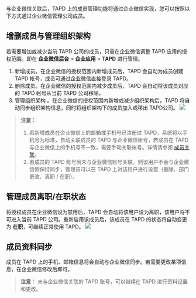 与企业微信关联后，TAPD 上的成员管理功能将通过企业微信实现，您可以按照以下方式通过企业微信管理公司成员。

## 增删成员与管理组织架构
若需要增加或减少当前 TAPD 公司的成员，只需在企业微信调整 TAPD 应用的授权范围。即在 **企业微信后台** > **企业应用** > **TAPD** 进行管理。
1. 新增成员。在企业微信的授权范围内新增成员后，TAPD 会自动为成员创建 TAPD 帐号，成员可通过企业微信直接登录 TAPD。
2. 删除成员。在企业微信的授权范围内减少成员后，TAPD 会自动将该成员对应的 TAPD 帐号从当前 TAPD 公司移除。
3. 管理组织架构 。在企业微信的授权范围内新增或减少组织架构后，TAPD 将自动同步组织架构信息，同时将组织架构下的成员加入或移出 TAPD公司。
![](https://mc.qcloudimg.com/static/img/d34c8394248d590970a07072b42d0153/image.png)
>**注意：**
> 1. 若新增成员在企业微信上的邮箱或手机号已注册过 TAPD，系统将以手机号为标准，自动关联成员的 TAPD 与企业微信帐号，若成员在 TAPD 与企业微信上的手机号不一致，需要手动关联帐号。详情请参阅 [成员关联](/doc/product/624/11437)。
> 2. 若成员的 TAPD 账号尚未与企业微信账号关联，则该用户不会与企业微信侧保持同步，管理员可以在 TAPD 上对该用户进行设置（删除、部门更改、离职 / 在职）。

## 管理成员离职/在职状态
将授权成员在企业微信设为禁用后，TAPD 会自动将该用户设为离职，该用户将不可进入当前 TAPD 公司。重新启用该成员后，该成员在 TAPD 的状态将自动变更为 **在职**，可继续正常使用 TAPD。
![](https://mc.qcloudimg.com/static/img/4e3ab08511b8c4a5640fa22ec39a54e5/image.png)

## 成员资料同步
成员在 TAPD 上的手机、邮箱信息将会自动与企业微信同步。若需要更改某项信息，在企业微信修改后即可。
>**注意：**
>未与企业微信关联的 TAPD 账号，可以继续在 TAPD 进行资料设置和更改。 
